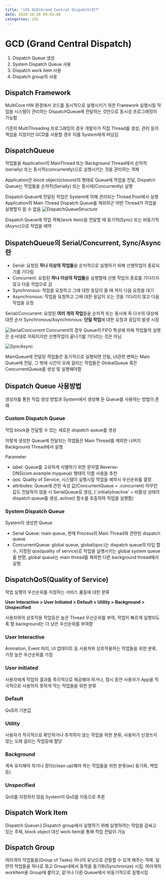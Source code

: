 ```yaml
---
title: "iOS GCD(Grand Central Dispatch)란?"
date: 2020-10-20 09:43:00
categories: iOS
---
```


# GCD (Grand Central Dispatch)
1. Dispatch Queue 생성
2. System Dispatch Queue 사용
3. Dispatch work item 사용
4. Dispatch group의 사용

## Dispatch Framework
MultiCore HW 환경에서 코드를 동시적으로 실행시키기 위한 Franework 실행시킬 작업을 시스템이 관리하는 DispatchQueue에 전달하는 것만으로 동시성 프로그래밍이 가능함

기존의 MultiThreading 프로그래밍의 경우 개발자가 직접 Thread를 생성, 관리 등의 책임을 지었지만 GCD를 사용할 경우 이를 System에게 떠넘김

## DispatchQueue
작업들을 Application의 MainThread 또는 Background Thread에서 순차적(serially) 또는 동시적(concurrently)으로 실행시키는 것을 관리하는 객체

Application은 block object(closure)의 형태로 Queue에 작업을 전달, Dispatch Queue는 작업들을 순차적(Serially) 또는 동시에(Concurrently) 실행

Dispatch Queue에 전달된 작업은 System에 의해 관리되는 Thread Pool에서 실행
Application의 Main Thread Dispatch Queue를 제외하곤 어떤 Thread가 작업을 실행할지 알 수 없음
![DispatchQueueStructure](https://hankyojeong.github.io/assets/images/GCD/DispatchQueueStructure.png)

Dispatch Queue에 작업 객체(work item)을 전달할 때 동기적(Sync) 또는 비동기적(Async)으로 작업을 예약

## DispatchQueue의 Serial/Concurrent, Sync/Async 란
- Serial: 요청된 **하나 이상의 작업들**을 순차적으로 실행하기 위해 선행작업이 종료되기를 기다림
- Concurrent: 요청된 **하나 이상의 작업들**을 실행할때 선행 작업의 종료를 기다리지 않고 다음 작업으로 감
- Synchronous: 작업을 요청하고 그에 대한 응답이 올 때 까지 다음 요청을 대기
- Asynchronous: 작업을 요청하고 그에 대한 응답이 오는 것을 기다리지 않고 다음 작업을 요청

Serial/Concurrent: 요청된 **여러 개의 작업**들을 순차적 또는 동시에 즉 다수의 대상에 대한 순서
Synchronous/Asynchronous: **단일 작업**에 대한 요청과 응답의 발생 시점

![SerialConcurrent](https://hankyojeong.github.io/assets/images/GCD/SerialConcurrent.png)
Concurrent의 경우 Queue의 FIFO 특성에 의해 작업들의 실행은 순서대로 이뤄지지만 선행작업이 끝나기를 기다리는 것은 아님

![SyncAsync](https://hankyojeong.github.io/assets/images/GCD/SyncAsync.png)


MainQueue에 전달된 작업들은 동기적으로 실행되면 안됨, UI관련 변화는 Main Queue에 전달, 그 밖에 시간이 오래 걸리는 작업들은 GlobalQueue 혹은 ConcurrentQueue를 생성 및 실행해야함

## Dispatch Queue 사용방법
생성자를 통한 직접 생성 방법과 System에서 생성해 둔 Queue를 사용하는 방법이 존재
### Custom Dispatch Queue
작업 block을 전달할 수 있는 새로운 dispatch queue를 생성

이렇게 생성한 Queue에 전달되는 작업들은 Main Thread를 제외한 나머지 Background Thread에서 실행

Parameter
- label: Queue를 고유하게 식별하기 위한 문자열 Reverse-DNS(com.example.myqueue) 형태의 이름 사용을 추천
- qos: Quality of Service, 시스템이 실행시킬 작업을 예약시 우선순위를 결정
- attributes: Queue에 관한 속성 값(ConcurrentQueue = .concurrent) 아무런 값도 전달하지 않을 시 SerialQueue로 생성, ('.initiallyInactive' = 비활성 상태의 dispatch queue를 생성, active() 함수를 호출하여 작업을 실행함)

### System Dispatch Queue
System이 생성한 Queue
- Serial Queue: main queue, 현재 Process의 Main Thread와 관련된 dispatch queue
- ConcurrentQueue: global queue, global(qos:)는 dispatch queue의 타입 함수, 지정된 qos(quality of service)로 작업을 실행시키는 global system queue를 반환, global queue는 main thread를 제외한 다른 background thread에서 실행

## DispatchQoS(Quality of Service)
작업 실행의 우선순위를 지정하는 서비스 품질에 대한 분류

**User Interactive > User Initiated > Default > Utility > Background > Unspecified**

사용자와의 상호작용 작업등은 높은 Thread 우선순위를 부여, 작업이 빠르게 실행되도록 함 background는 더 낮은 우선순위를 부여함

### User Interactive
Animation, Event 처리, UI 업데이트 등 사용자와 상호작용하는 작업들을 위한 분류, 가장 높은 우선순위를 가짐
### User initiated
사용자에게 작업의 결과를 즉각적으로 제공해야 하거나, 잠시 동안 사용자가 App을 적극적으로 사용하지 못하게 막는 작업들을 위한 분류
### Default
QoS의 기본값
### Utility
사용자가 적극적으로 확인하거나 추적하지 않는 작업을 위한 분류, 사용자가 신경쓰지 않는 오래 걸리는 작업등에 할당
### Background
계속 유지해야 하거나 정리(clean up)해야 하는 작업들을 위한 분류(ex] 동기화, 백업 등)
### Unspecified
QoS를 지정하지 않음 System이 QoS를 자동으로 추론

## Dispatch Work Item
Dispatch Queue나 Dispatch group에서 실행하기 위해 실행하려는 작업을 감싸고 있는 주체, block object 대신 work Item을 통해 작업 전달이 가능

## Dispatch Group
여러개의 작업들을(Group of Tasks) 하나의 유닛으로 관찰할 수 있게 해주는 객체. 일련의 작업들을 하나로 묶고 Group내에서 동작을 동기화(Synchronize) 시킴. 여러개의 workItem을 Group에 붙이고, 같거나 다른 Queue에서 비동기적으로 실행시킴